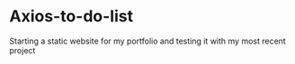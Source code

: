 # Axios-to-do-list

Starting a static website for my portfolio and testing it with my most recent project 
